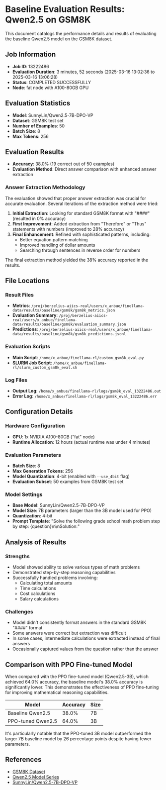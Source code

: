 # Baseline Evaluation Results: Qwen2.5 on GSM8K

This document catalogs the performance details and results of evaluating the baseline Qwen2.5 model on the GSM8K dataset.

## Job Information

- **Job ID**: 13222486
- **Evaluation Duration**: 3 minutes, 52 seconds (2025-03-16 13:02:36 to 2025-03-16 13:06:28)
- **Status**: COMPLETED SUCCESSFULLY
- **Node**: fat node with A100-80GB GPU

## Evaluation Statistics

- **Model**: SunnyLin/Qwen2.5-7B-DPO-VP
- **Dataset**: GSM8K test set
- **Number of Examples**: 50
- **Batch Size**: 8
- **Max Tokens**: 256

## Evaluation Results

- **Accuracy**: 38.0% (19 correct out of 50 examples)
- **Evaluation Method**: Direct answer comparison with enhanced answer extraction

### Answer Extraction Methodology

The evaluation showed that proper answer extraction was crucial for accurate evaluation. Several iterations of the extraction method were tried:

1. **Initial Extraction**: Looking for standard GSM8K format with "####" (resulted in 0% accuracy)
2. **First Improvement**: Added extraction from "Therefore" or "Thus" statements with numbers (improved to 28% accuracy)
3. **Final Enhancement**: Refined with sophisticated patterns, including:
   - Better equation pattern matching
   - Improved handling of dollar amounts
   - Searching through sentences in reverse order for numbers

The final extraction method yielded the 38% accuracy reported in the results.

## File Locations

### Result Files

- **Metrics**: `/proj/berzelius-aiics-real/users/x_anbue/finellama-data/results/baseline/gsm8k/gsm8k_metrics.json`
- **Evaluation Summary**: `/proj/berzelius-aiics-real/users/x_anbue/finellama-data/results/baseline/gsm8k/evaluation_summary.json`
- **Predictions**: `/proj/berzelius-aiics-real/users/x_anbue/finellama-data/results/baseline/gsm8k/gsm8k_predictions.jsonl`

### Evaluation Scripts

- **Main Script**: `/home/x_anbue/finellama-rl/custom_gsm8k_eval.py`
- **SLURM Job Script**: `/home/x_anbue/finellama-rl/slurm_custom_gsm8k_eval.sh`

### Log Files

- **Output Log**: `/home/x_anbue/finellama-rl/logs/gsm8k_eval_13222486.out`
- **Error Log**: `/home/x_anbue/finellama-rl/logs/gsm8k_eval_13222486.err`

## Configuration Details

### Hardware Configuration

- **GPU**: 1x NVIDIA A100-80GB ("fat" node)
- **Runtime Allocation**: 12 hours (actual runtime was under 4 minutes)

### Evaluation Parameters

- **Batch Size**: 8
- **Max Generation Tokens**: 256
- **Model Quantization**: 4-bit (enabled with `--use_4bit` flag)
- **Evaluation Subset**: 50 examples from GSM8K test set

### Model Settings

- **Base Model**: SunnyLin/Qwen2.5-7B-DPO-VP
- **Model Size**: 7B parameters (larger than the 3B model used for PPO)
- **Quantization**: 4-bit
- **Prompt Template**: "Solve the following grade school math problem step by step: {question}\n\nSolution:"

## Analysis of Results

### Strengths
- Model showed ability to solve various types of math problems
- Demonstrated step-by-step reasoning capabilities
- Successfully handled problems involving:
  - Calculating total amounts
  - Time calculations
  - Cost calculations
  - Salary calculations

### Challenges
- Model didn't consistently format answers in the standard GSM8K "####" format
- Some answers were correct but extraction was difficult
- In some cases, intermediate calculations were extracted instead of final answers
- Occasionally captured values from the question rather than the answer

## Comparison with PPO Fine-tuned Model

When compared with the PPO fine-tuned model (Qwen2.5-3B), which achieved 64.0% accuracy, the baseline model's 38.0% accuracy is significantly lower. This demonstrates the effectiveness of PPO fine-tuning for improving mathematical reasoning capabilities.

| Model              | Accuracy | Size |
|--------------------|----------|------|
| Baseline Qwen2.5   | 38.0%    | 7B   |
| PPO-tuned Qwen2.5  | 64.0%    | 3B   |

It's particularly notable that the PPO-tuned 3B model outperformed the larger 7B baseline model by 26 percentage points despite having fewer parameters.

## References

- [GSM8K Dataset](https://github.com/openai/grade-school-math)
- [Qwen2.5 Model Series](https://huggingface.co/Qwen)
- [SunnyLin/Qwen2.5-7B-DPO-VP](https://huggingface.co/SunnyLin/Qwen2.5-7B-DPO-VP) 